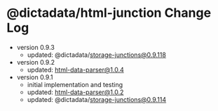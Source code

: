 # @dictadata/html-junction Change Log

- version 0.9.3
  - updated: @dictadata/storage-junctions@0.9.118
- version 0.9.2
  - updated: html-data-parser@1.0.4
- version 0.9.1
  - initial implementation and testing
  - updated: html-data-parser@1.0.2
  - updated: @dictadata/storage-junctions@0.9.114
